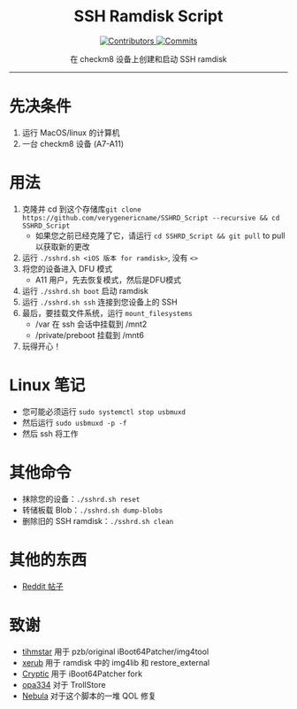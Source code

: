 <h1 align="center">SSH Ramdisk Script</h1>

<p align="center">
  <a href="https://github.com/verygenericname/SSHRD_Script/graphs/contributors" target="_blank">
    <img src="https://img.shields.io/github/contributors/verygenericname/SSHRD_Script.svg" alt="Contributors">
  </a>
  <a href="https://github.com/verygenericname/SSHRD_Script/commits/main" target="_blank">
    <img src="https://img.shields.io/github/commit-activity/w/verygenericname/SSHRD_Script.svg" alt="Commits">
  </a>
</p>

<p align="center">
在 checkm8 设备上创建和启动 SSH ramdisk
</p>

---

# 先决条件

1. 运行 MacOS/linux 的计算机
2. 一台 checkm8 设备 (A7-A11)

# 用法

1. 克隆并 cd 到这个存储库`git clone https://github.com/verygenericname/SSHRD_Script --recursive && cd SSHRD_Script`
    - 如果您之前已经克隆了它，请运行 `cd SSHRD_Script && git pull` to pull 以获取新的更改
2. 运行 `./sshrd.sh <iOS 版本 for ramdisk>`, 没有 `<>`
3. 将您的设备进入 DFU 模式
    - A11 用户，先去恢复模式，然后是DFU模式
4. 运行 `./sshrd.sh boot` 启动 ramdisk
5. 运行 `./sshrd.sh ssh` 连接到您设备上的 SSH
6. 最后，要挂载文件系统，运行 `mount_filesystems`
    - /var 在 ssh 会话中挂载到 /mnt2
    - /private/preboot 挂载到 /mnt6
7. 玩得开心！

# Linux 笔记
- 您可能必须运行 `sudo systemctl stop usbmuxd`
- 然后运行 `sudo usbmuxd -p -f`
- 然后 ssh 将工作

# 其他命令

- 抹除您的设备：`./sshrd.sh reset`
- 转储板载 Blob：`./sshrd.sh dump-blobs`
- 删除旧的 SSH ramdisk：`./sshrd.sh clean`

# 其他的东西

- [Reddit 帖子](https://www.reddit.com/r/jailbreak/comments/wgiye1/free_release_ssh_ramdisk_creator_for_iphones_ipad/)

# 致谢
- [tihmstar](https://github.com/tihmstar) 用于 pzb/original iBoot64Patcher/img4tool
- [xerub](https://github.com/xerub) 用于 ramdisk 中的 img4lib 和 restore_external
- [Cryptic](https://github.com/Cryptiiiic) 用于 iBoot64Patcher fork
- [opa334](https://github.com/opa334) 对于 TrollStore
- [Nebula](https://github.com/itsnebulalol) 对于这个脚本的一堆 QOL 修复
